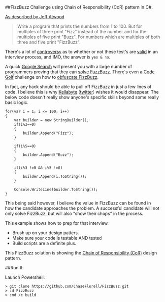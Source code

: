 ##FizzBuzz Challenge using Chain of Responsibility (CoR) pattern in C#.

[As described by Jeff Atwood](http://www.codinghorror.com/blog/2007/02/why-cant-programmers-program.html)

> Write a program that prints the numbers from 1 to 100. But for multiples of three print "Fizz" instead of the number and for the multiples of five print "Buzz". For numbers which are multiples of both three and five print "FizzBuzz".

There's a lot of [controversy](https://twitter.com/ayende/status/359221698790309888) as to whether or not these test's are [valid](https://twitter.com/kellabyte/status/359309409131827201) in an interview process, and IMO, the answer is `yes & no`.

A quick [Google Search](https://www.google.ca/search?q=fizzbuzz) will present you with a large number of programmers proving that they can [solve FuzzBuzz](http://c2.com/cgi/wiki?FizzBuzzTest). There's even a [Code Golf](http://codegolf.stackexchange.com/) challenge on how to [obfuscate FizzBuzz](http://codegolf.stackexchange.com/questions/88/obfuscated-fizzbuzz-golf).

In fact, any hack should be able to pull off FizzBuzz in just a few lines of code. I believe this is why [Kellabyte](https://github.com/kellabyte) ([twitter](https://twitter.com/kellabyte)) wishes it would disappear. The below code doesn't really show anyone's specific skills beyond some really basic logic.

	for(var i = 1; i <= 100; i++)
	{
	    var builder = new StringBuilder();
	    if(i%3==0) 
	    {
	        builder.Append("Fizz");
	    }
	    
	    if(i%5==0) 
	    {
	        builder.Append("Buzz");
	    }
	
	    if(i%3 !=0 && i%5 !=0)
	    {
	        builder.Append(i.ToString());
	    }
	    
	    Console.WriteLine(builder.ToString());
	}

This being said however, I believe the value in FizzBuzz can be found in how the candidate approaches the problem. A successful candidate will not only solve FizzBuzz, but will also "show their chops" in the process.

This example shows how to prep for that interview. 

 - Brush up on your design patters. 
 - Make sure your code is testable AND tested
 - Build scripts are a definite plus.

This FizzBuzz solution is showing the [Chain of Responsibility (CoR)](http://www.dofactory.com/Patterns/PatternChain.aspx) design pattern.

##Run It:

Launch Powershell:

    > git clone https://github.com/ChaseFlorell/FizzBuzz.git
    > cd FizzBuzz
    > cmd /c build